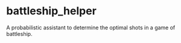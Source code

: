 # battleship_helper
A probabilistic assistant to determine the optimal shots in a game of battleship.
